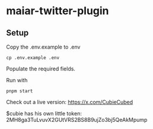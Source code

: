 # maiar-twitter-plugin

## Setup

Copy the .env.example to .env

```
cp .env.example .env
```

Populate the required fields.

Run with

```
pnpm start

```

Check out a live version:
https://x.com/CubieCubed

$cubie has his own little token:
2MH8ga3TuLvuvX2GUtVRS2BS8B9ujZo3bj5QeAkMpump
